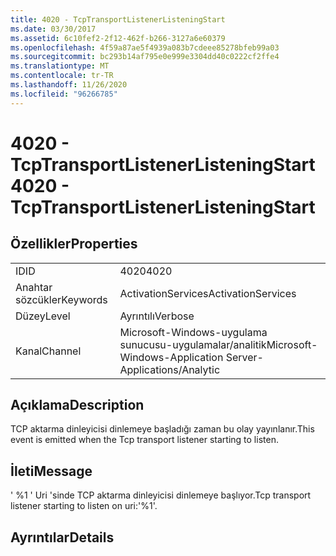 ```yaml
---
title: 4020 - TcpTransportListenerListeningStart
ms.date: 03/30/2017
ms.assetid: 6c10fef2-2f12-462f-b266-3127a6e60379
ms.openlocfilehash: 4f59a87ae5f4939a083b7cdeee85278bfeb99a03
ms.sourcegitcommit: bc293b14af795e0e999e3304dd40c0222cf2ffe4
ms.translationtype: MT
ms.contentlocale: tr-TR
ms.lasthandoff: 11/26/2020
ms.locfileid: "96266785"
---
```

# <a name="4020---tcptransportlistenerlisteningstart"></a><span data-ttu-id="6ed1b-102">4020 - TcpTransportListenerListeningStart</span><span class="sxs-lookup"><span data-stu-id="6ed1b-102">4020 - TcpTransportListenerListeningStart</span></span>

## <a name="properties"></a><span data-ttu-id="6ed1b-103">Özellikler</span><span class="sxs-lookup"><span data-stu-id="6ed1b-103">Properties</span></span>  
  
|||  
|-|-|  
|<span data-ttu-id="6ed1b-104">ID</span><span class="sxs-lookup"><span data-stu-id="6ed1b-104">ID</span></span>|<span data-ttu-id="6ed1b-105">4020</span><span class="sxs-lookup"><span data-stu-id="6ed1b-105">4020</span></span>|  
|<span data-ttu-id="6ed1b-106">Anahtar sözcükler</span><span class="sxs-lookup"><span data-stu-id="6ed1b-106">Keywords</span></span>|<span data-ttu-id="6ed1b-107">ActivationServices</span><span class="sxs-lookup"><span data-stu-id="6ed1b-107">ActivationServices</span></span>|  
|<span data-ttu-id="6ed1b-108">Düzey</span><span class="sxs-lookup"><span data-stu-id="6ed1b-108">Level</span></span>|<span data-ttu-id="6ed1b-109">Ayrıntılı</span><span class="sxs-lookup"><span data-stu-id="6ed1b-109">Verbose</span></span>|  
|<span data-ttu-id="6ed1b-110">Kanal</span><span class="sxs-lookup"><span data-stu-id="6ed1b-110">Channel</span></span>|<span data-ttu-id="6ed1b-111">Microsoft-Windows-uygulama sunucusu-uygulamalar/analitik</span><span class="sxs-lookup"><span data-stu-id="6ed1b-111">Microsoft-Windows-Application Server-Applications/Analytic</span></span>|  
  
## <a name="description"></a><span data-ttu-id="6ed1b-112">Açıklama</span><span class="sxs-lookup"><span data-stu-id="6ed1b-112">Description</span></span>  

 <span data-ttu-id="6ed1b-113">TCP aktarma dinleyicisi dinlemeye başladığı zaman bu olay yayınlanır.</span><span class="sxs-lookup"><span data-stu-id="6ed1b-113">This event is emitted when the Tcp transport listener starting to listen.</span></span>  
  
## <a name="message"></a><span data-ttu-id="6ed1b-114">İleti</span><span class="sxs-lookup"><span data-stu-id="6ed1b-114">Message</span></span>  

 <span data-ttu-id="6ed1b-115">' %1 ' Uri 'sinde TCP aktarma dinleyicisi dinlemeye başlıyor.</span><span class="sxs-lookup"><span data-stu-id="6ed1b-115">Tcp transport listener starting to listen on uri:'%1'.</span></span>  
  
## <a name="details"></a><span data-ttu-id="6ed1b-116">Ayrıntılar</span><span class="sxs-lookup"><span data-stu-id="6ed1b-116">Details</span></span>

